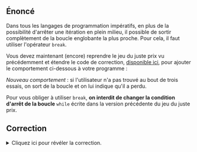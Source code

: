 ## Énoncé

Dans tous les langages de programmation impératifs, en plus de la possibilité d'arrêter une itération en plein milieu, il possible de sortir complètement de la boucle englobante la plus proche.
Pour cela, il faut utiliser l'opérateur `break`.

Vous devez maintenant (encore) reprendre le jeu du juste prix vu précédemment et étendre le code de correction, [disponible ici](../07-je-lache-l-affaire), pour ajouter le comportement ci-dessous à votre programme :

*Nouveau comportement* : si l'utilisateur n'a pas trouvé au bout de trois essais, on sort de la boucle et on lui indique qu'il a perdu.

Pour vous obliger à utiliser `break`, **on interdit de changer la condition d'arrêt de la boucle** `while` écrite dans la version précédente du jeu du juste prix.

## Correction
<details markdown="1">
<summary>Cliquez ici pour révéler la correction.</summary>

`je_lache_vraiment_l_affaire.py` :

```python
#!/usr/bin/env python3
"""Un exemple d'utilisation d'une boucle while avec break"""
def demande_prix():
    """Demande à l'utilisateur un prix"""
    print("Quel est votre proposition ?")
    return int(input())


prix_propose = demande_prix()

nb_essais = 0

# Tant que (== while en anglais, ça tombe bien)
# l'utilisateur n'a pas trouvé le juste prix
while prix_propose != 42:

    # L'utilisateur a déjà joué trois fois, c'est fini !
    if nb_essais == 3:
        break
    nb_essais += 1

    # Traitement spécial si le prix proposé est négatif
    if prix_propose < 0:
        print(
            "Comment ? Vous me pensez assez tordu pour avoir choisi un prix négatif ???"
        )
        prix_propose = demande_prix()
        continue

    # On lui indique de quel côté il
    # se situe
    if prix_propose > 42:
        print("c'est moins !")
    else:
        print("c'est plus !")

    # On lui demande de faire une
    # nouvelle proposition
    prix_propose = demande_prix()

# Quand on arrive ici, l'utilisateur
# a trouvé ou a déjà fait trois propositions
if prix_propose == 42:
    print("c'est trouvé !")
else:
    print("perdu !")
```
</details>
